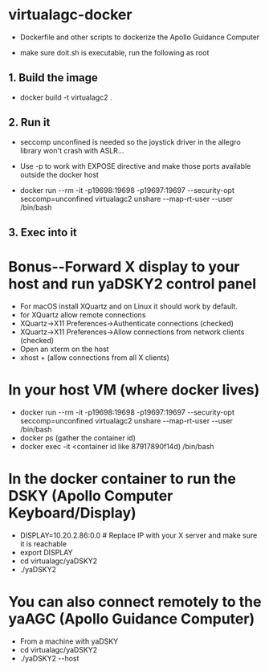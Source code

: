 # virtualagc-docker
* Dockerfile and other scripts to dockerize the Apollo Guidance Computer

* make sure doit.sh is executable, run the following as root

## 1. Build the image
* docker build -t virtualagc2 .

## 2. Run it
* seccomp unconfined is needed so the joystick driver in the allegro library won't crash with ASLR...  
* Use -p to work with EXPOSE directive and make those ports available outside the docker host

* docker run --rm -it -p19698:19698 -p19697:19697 --security-opt seccomp=unconfined virtualagc2 unshare --map-rt-user --user /bin/bash

## 3. Exec into it

# Bonus--Forward X display to your host and run yaDSKY2 control panel

* For macOS install XQuartz and on Linux it should work by default.  
* for XQuartz allow remote connections 
* XQuartz->X11 Preferences->Authenticate connections (checked)
* XQuartz->X11 Preferences->Allow connections from network clients (checked)
* Open an xterm on the host
* xhost +        (allow connections from all X clients)

# In your host VM (where docker lives)
* docker run --rm -it -p19698:19698 -p19697:19697 --security-opt seccomp=unconfined virtualagc2 unshare --map-rt-user --user /bin/bash
* docker ps (gather the container id)
* docker exec -it <container id like 87917890f14d) /bin/bash

# In the docker container to run the DSKY (Apollo Computer Keyboard/Display)
* DISPLAY=10.20.2.86:0.0 # Replace IP with your X server and make sure it is reachable
* export DISPLAY
* cd virtualagc/yaDSKY2
* ./yaDSKY2

# You can also connect remotely to the yaAGC (Apollo Guidance Computer)
* From a machine with yaDSKY
* cd virtualagc/yaDSKY2
* ./yaDSKY2 --host <ip of your yaAGC> 



